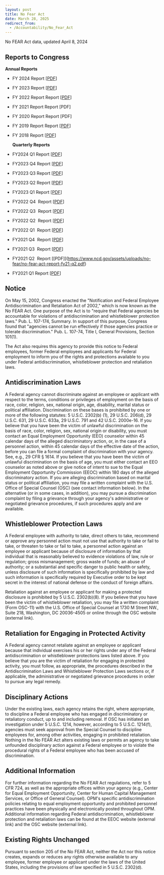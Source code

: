 ```yaml
---
layout: post
title: No Fear Act
date: March 28, 2025
redirect_from:
  - /Accountability/No_Fear_Act
---
```

No FEAR Act data, updated April 8, 2024

## Reports to Congress

**Annual Reports**

* FY 2024 Report [[PDF](<https://www.ncd.gov/assets/uploads/no-fear/no-fear-act-report-fy24.pdf))>)]
* FY 2023 Report [[PDF](https://www.ncd.gov/assets/uploads/no-fear//no-fear-act-report-fy23.pdf)]
* FY 2022 Report Report [[PDF](https://www.ncd.gov/assets/uploads/no-fear/no-fear-act-report-fy22.pdf)]
* FY 2021 Report Report \[PDF]
* FY 2020 Report Report \[PDF]
* FY 2019 Report Report [[PDF](https://www.ncd.gov/assets/uploads/no-fear//no-fear-act-report-fy19.pdf)]
* FY 2018 Report [[PDF](https://www.ncd.gov/assets/uploads/no-fear//no-fear-act-report-fy18.pdf)]


  **Quarterly Reports**
* FY2024 Q1 Report [[PDF](https://www.ncd.gov/assets/uploads/no-fear/no-fear-act-report-fy24-q1.pdf)]
* FY2023 Q4 Report [[PDF](https://www.ncd.gov/assets/uploads/no-fear/no-fear-act-report-fy23-q4.pdf)]
* FY2023 Q3 Report [[PDF](https://www.ncd.gov/assets/uploads/no-fear/no-fear-act-report-fy23-q3.pdf)]
* FY2023 Q2 Report [[PDF](https://www.ncd.gov/assets/uploads/no-fear/no-fear-act-report-fy23-q2.pdf)]
* FY2023 Q1  Report [[PDF](https://www.ncd.gov/assets/uploads/no-fear/no-fear-act-report-fy23-q1.pdf)]
* FY2022 Q4  Report [[PDF](https://www.ncd.gov/assets/uploads/no-fear/no-fear-act-report-fy22-q4.pdf)]
* FY2022 Q3  Report [[PDF](https://www.ncd.gov/assets/uploads/no-fear/no-fear-act-report-fy22-q3.pdf)]
* FY2022 Q2  Report [[PDF](https://www.ncd.gov/assets/uploads/no-fear/no-fear-act-report-fy22-q2.pdf)]
* FY2022 Q1  Report [[PDF](https://www.ncd.gov/assets/uploads/no-fear/no-fear-act-report-fy22-q1.pdf)]
* FY2021 Q4  Report [[PDF](https://www.ncd.gov/assets/uploads/no-fear/no-fear-act-report-fy21-q4.pdf)]
* FY2021 Q3  Report [[PDF](https://www.ncd.gov/assets/uploads/no-fear/no-fear-act-report-fy21-q3.pdf)]
* FY2021 Q2  Report [\[PDF]](https://www.ncd.gov/assets/uploads/no-fear/no-fear-act-report-fy21-q2.pdf)
* FY2021 Q1 Report [[PDF](https://www.ncd.gov/assets/uploads/no-fear/no-fear-act-report-fy21-q1.pdf)]

## **Notice**

On May 15, 2002, Congress enacted the "Notification and Federal Employee Antidiscrimination and Retaliation Act of 2002," which is now known as the No FEAR Act. One purpose of the Act is to "require that Federal agencies be accountable for violations of antidiscrimination and whistleblower protection laws." Pub. L. 107-174, Summary. In support of this purpose, Congress found that "agencies cannot be run effectively if those agencies practice or tolerate discrimination." Pub. L. 107-74, Title I, General Provisions, Section 101(1).

The Act also requires this agency to provide this notice to Federal employees, former Federal employees and applicants for Federal employment to inform you of the rights and protections available to you under Federal antidiscrimination, whistleblower protection and retaliation laws.

## **Antidiscrimination Laws**

A Federal agency cannot discriminate against an employee or applicant with respect to the terms, conditions or privileges of employment on the basis of race, color, religion, sex, national origin, age, disability, marital status or political affiliation. Discrimination on these bases is prohibited by one or more of the following statutes: 5 U.S.C. 2302(b) (1), 29 U.S.C. 206(d), 29 U.S.C. 631, 29 U.S.C. 633a, 29 U.S.C. 791 and 42 U.S.C. 2000e-16. If you believe that you have been the victim of unlawful discrimination on the basis of race, color, religion, sex, national origin or disability, you must contact an Equal Employment Opportunity (EEO) counselor within 45 calendar days of the alleged discriminatory action, or, in the case of a personnel action, within 45 calendar days of the effective date of the action, before you can file a formal complaint of discrimination with your agency. See, e.g., 29 CFR § 1614. If you believe that you have been the victim of unlawful discrimination on the basis of age, you must either contact an EEO counselor as noted above or give notice of intent to sue to the Equal Employment Opportunity Commission (EEOC) within 180 days of the alleged discriminatory action. If you are alleging discrimination based on marital status or political affiliation, you may file a written complaint with the U.S. Office of Special Counsel (OSC) (see contact information below). In the alternative (or in some cases, in addition), you may pursue a discrimination complaint by filing a grievance through your agency's administrative or negotiated grievance procedures, if such procedures apply and are available.

## **Whistleblower Protection Laws**

A Federal employee with authority to take, direct others to take, recommend or approve any personnel action must not use that authority to take or fail to take, or threaten to take or fail to take, a personnel action against an employee or applicant because of disclosure of information by that individual that is reasonably believed to evidence violations of law, rule or regulation; gross mismanagement; gross waste of funds; an abuse of authority; or a substantial and specific danger to public health or safety, unless disclosure of such information is specifically prohibited by law and such information is specifically required by Executive order to be kept secret in the interest of national defense or the conduct of foreign affairs.

Retaliation against an employee or applicant for making a protected disclosure is prohibited by 5 U.S.C. 2302(b)(8). If you believe that you have been the victim of whistleblower retaliation, you may file a written complaint (Form OSC-11) with the U.S. Office of Special Counsel at 1730 M Street NW., Suite 218, Washington, DC 20036-4505 or online through the OSC website (external link).

## **Retaliation for Engaging in Protected Activity**

A Federal agency cannot retaliate against an employee or applicant because that individual exercises his or her rights under any of the Federal antidiscrimination or whistleblower protections laws listed above. If you believe that you are the victim of retaliation for engaging in protected activity, you must follow, as appropriate, the procedures described in the Antidiscrimination Laws and Whistleblower Protection Laws sections or, if applicable, the administrative or negotiated grievance procedures in order to pursue any legal remedy.

## **Disciplinary Actions**

Under the existing laws, each agency retains the right, where appropriate, to discipline a Federal employee who has engaged in discriminatory or retaliatory conduct, up to and including removal. If OSC has initiated an investigation under 5 U.S.C. 1214, however, according to 5 U.S.C. 1214(f), agencies must seek approval from the Special Counsel to discipline employees for, among other activities, engaging in prohibited retaliation. Nothing in the No FEAR Act alters existing laws or permits an agency to take unfounded disciplinary action against a Federal employee or to violate the procedural rights of a Federal employee who has been accused of discrimination.

## **Additional Information**

For further information regarding the No FEAR Act regulations, refer to 5 CFR 724, as well as the appropriate offices within your agency (e.g., Center for Equal Employment Opportunity, Center for Human Capital Management Services, or Office of General Counsel). OPM's specific antidiscrimination policies relating to equal employment opportunity and prohibited personnel practices have been physically and electronically posted throughout OPM. Additional information regarding Federal antidiscrimination, whistleblower protection and retaliation laws can be found at the EEOC website (external link) and the OSC website (external link).

## **Existing Rights Unchanged**

Pursuant to section 205 of the No FEAR Act, neither the Act nor this notice creates, expands or reduces any rights otherwise available to any employee, former employee or applicant under the laws of the United States, including the provisions of law specified in 5 U.S.C. 2302(d).
